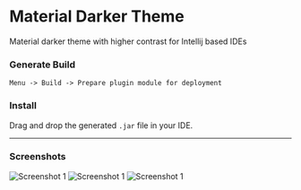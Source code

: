 # Material Darker Theme
Material darker theme with higher contrast for Intellij based IDEs

### Generate Build
```Menu -> Build -> Prepare plugin module for deployment```

### Install
Drag and drop the generated ```.jar``` file in your IDE.

---
### Screenshots

![Screenshot 1](screenshots/1.png?raw=true)
![Screenshot 1](screenshots/2.png?raw=true)
![Screenshot 1](screenshots/3.png?raw=true)